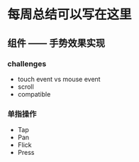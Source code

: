 # 每周总结可以写在这里

## 组件 —— 手势效果实现

### challenges

- touch event vs mouse event
- scroll
- compatible

### 单指操作

- Tap
- Pan
- Flick
- Press


